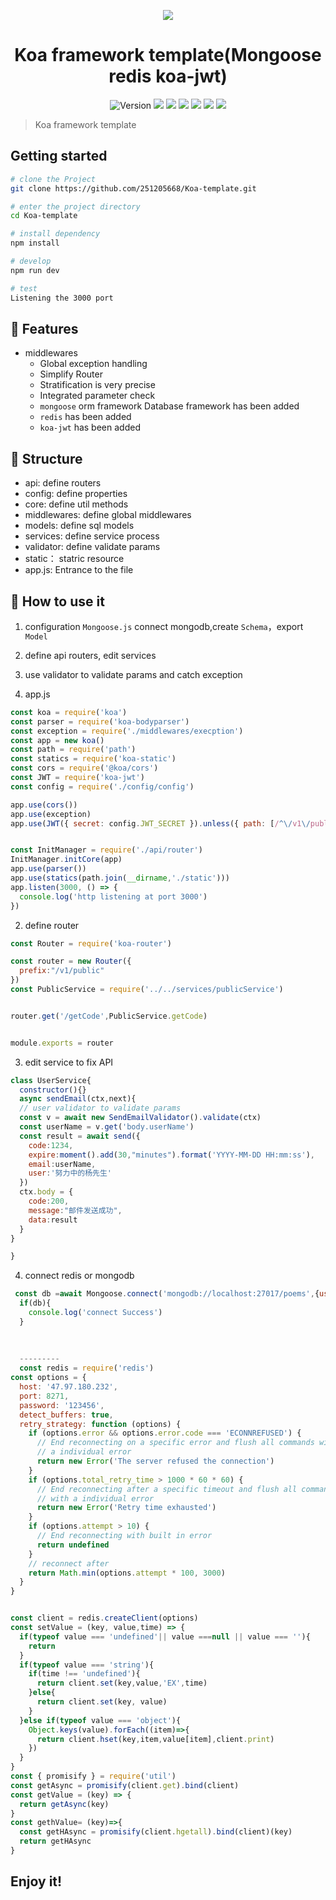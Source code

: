 
<p align="center">
<img src="https://image.yangxiansheng.top/img/undraw_publish_article_icso.png?imagelist" />
</p>
<h1 align="center">Koa framework template(Mongoose redis koa-jwt) </h1>
<p align ="center">
  <img alt="Version" src="https://img.shields.io/badge/version-1.0.0-blue.svg?cacheSeconds=2592000" />
    <img src="https://img.shields.io/badge/koa-2.7.0-blue.svg" />
  <img src="https://img.shields.io/badge/jsonwebtoken-8.4.0-blue.svg" />
    <img src="https://img.shields.io/badge/validator-10.11.0-blue.svg" />
  <img src="https://img.shields.io/badge/node-%3E%3D%206.0.0-blue.svg" />
  <img src="https://img.shields.io/badge/npm-%3E%3D%203.0.0-blue.svg" />
  <img src="https://img.shields.io/badge/axios-0.18.0-blue.svg" />
</p>

> Koa framework template

## Getting started

```sh
# clone the Project
git clone https://github.com/251205668/Koa-template.git

# enter the project directory
cd Koa-template

# install dependency
npm install

# develop
npm run dev

# test
Listening the 3000 port

```
## 🌲 Features

- middlewares
  - Global exception handling
  - Simplify Router
  - Stratification is very precise
  - Integrated parameter check
  - `mongoose` orm framework Database framework has been added
  -  `redis` has been added
  - `koa-jwt` has been added
  
## 📂 Structure

- api: define routers
- config: define properties
- core: define util methods
- middlewares: define global middlewares
- models: define sql models
- services: define service process
- validator: define validate params
- static： statric resource
- app.js: Entrance to the file

## 🔏 How to use it

1. configuration `Mongoose.js` connect mongodb,create `Schema`，export `Model`
2. define api routers, edit services
3. use validator to validate params and catch exception

1. app.js
```js
const koa = require('koa')
const parser = require('koa-bodyparser')
const exception = require('./middlewares/execption')
const app = new koa()
const path = require('path')
const statics = require('koa-static')
const cors = require('@koa/cors')
const JWT = require('koa-jwt')
const config = require('./config/config')

app.use(cors())
app.use(exception)
app.use(JWT({ secret: config.JWT_SECRET }).unless({ path: [/^\/v1\/public/] }));


const InitManager = require('./api/router')
InitManager.initCore(app)
app.use(parser())
app.use(statics(path.join(__dirname,'./static')))
app.listen(3000, () => {
  console.log('http listening at port 3000')
})

```

2. define router
```js
const Router = require('koa-router')

const router = new Router({
  prefix:"/v1/public"
})
const PublicService = require('../../services/publicService')


router.get('/getCode',PublicService.getCode)


module.exports = router

```

3. edit service to fix API

```js
class UserService{
  constructor(){}
  async sendEmail(ctx,next){
  // user validator to validate params
  const v = await new SendEmailValidator().validate(ctx)
  const userName = v.get('body.userName')
  const result = await send({
    code:1234,
    expire:moment().add(30,"minutes").format('YYYY-MM-DD HH:mm:ss'),
    email:userName,
    user:'努力中的杨先生'
  })
  ctx.body = {
    code:200,
    message:"邮件发送成功",
    data:result
  }
}

}
```
4. connect redis or mongodb
```js
 const db =await Mongoose.connect('mongodb://localhost:27017/poems',{useNewUrlParser:true,useUnifiedTopology:true})
  if(db){
    console.log('connect Success')
  }
  
  
  
  ---------
  const redis = require('redis')
const options = {
  host: '47.97.180.232',
  port: 8271,
  password: '123456',
  detect_buffers: true,
  retry_strategy: function (options) {
    if (options.error && options.error.code === 'ECONNREFUSED') {
      // End reconnecting on a specific error and flush all commands with
      // a individual error
      return new Error('The server refused the connection')
    }
    if (options.total_retry_time > 1000 * 60 * 60) {
      // End reconnecting after a specific timeout and flush all commands
      // with a individual error
      return new Error('Retry time exhausted')
    }
    if (options.attempt > 10) {
      // End reconnecting with built in error
      return undefined
    }
    // reconnect after
    return Math.min(options.attempt * 100, 3000)
  }
}


const client = redis.createClient(options)
const setValue = (key, value,time) => {
  if(typeof value === 'undefined'|| value ===null || value === ''){
    return
  }
  if(typeof value === 'string'){
    if(time !== 'undefined'){
      return client.set(key,value,'EX',time)
    }else{
      return client.set(key, value)
    }
  }else if(typeof value === 'object'){
    Object.keys(value).forEach((item)=>{
      return client.hset(key,item,value[item],client.print)
    })
  }
}
const { promisify } = require('util')
const getAsync = promisify(client.get).bind(client)
const getValue = (key) => {
  return getAsync(key)
}
const gethValue= (key)=>{
  const getHAsync = promisify(client.hgetall).bind(client)(key)
  return getHAsync
} 
```






## Enjoy it!
